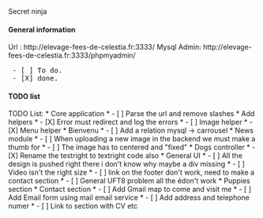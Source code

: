 Secret ninja

<h4>General information</h4>
Url : http://elevage-fees-de-celestia.fr:3333/
Mysql Admin: http://elevage-fees-de-celestia.fr:3333/phpmyadmin/


<pre>
 - [ ] To do.
 - [X] done.
</pre>

<h4>TODO list</h4>
TODO List:
  * Core application
    * - [ ] Parse the url and remove slashes
    *  Add helpers
      * - [X] Error must redirect and log the errors  
      * - [ ] Image helper
      * - [X] Menu helper
  * Bienvenu
    * - [ ] Add a relation mysql -> carrousel
  * News module
    * - [ ] When uploading a new image in the backend we must make a thumb for 
    * - [ ] The image has to centered and "fixed"
  * Dogs controller
    * - [X] Rename the testright to textright code also
  * General UI
    * - [ ] All the design is pushed right there i don't know why maybe a div missing
    * - [ ] Video isn't the right size 
    * - [ ] link on the footer don't work, need to make a contact section
    * - [ ] General UFT8 problem all the édon't work
  * Puppies section
  * Contact section
    * - [ ] Add Gmail map to come and visit me
    * - [ ] Add Email form using mail email service
    * - [ ] Add address and telephone numer
    * - [ ] Link to section with CV etc


